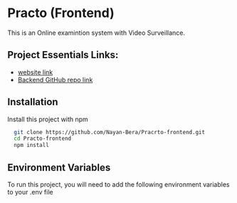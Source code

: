 # Practo (Frontend)

This is an Online examintion system with Video Surveillance.

## Project Essentials Links:
- [website link](practoexam.vercel.app)
- [Backend GitHub repo link](https://github.com/Nayan-Bera/Practo-Backend)

## Installation

Install this project with npm

```bash
  git clone https://github.com/Nayan-Bera/Pracrto-frontend.git
  cd Practo-frontend
  npm install
```

## Environment Variables

To run this project, you will need to add the following environment variables to your .env file
